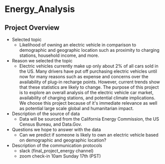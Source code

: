 # Energy_Analysis
## Project Overview
* Selected topic
    * Likelihood of owning an electric vehicle in comparison to demographic and geographic location such as proximity to charging stations, household income, and more. 
* Reason we selected the topic
    * Electric vehicles currently make up only about 2% of all cars sold in the US. Many drivers have put off purchasing electric vehicles until now for many reasons such as expense and concerns over the availability of plug-in recharge points. However, current trends show that these statistics are likely to change. The purpose of this project is to explore an overall analysis of the electric vehicle car market, availability of charging stations, and potential climate implications. We choose this project because of it's immediate relevance as well as potential large scale global and humanitarian impact. 
* Description of the source of data
    * Data will be sourced from the California Energy Commission, the US Census Bureau, and Data.Gov. 
* Questions we hope to answer with the data
    * Can we predict if someone is likely to own an electric vehicle based on demographic and geographic location? 
* Description of the communication protocols
    - slack (final_project_energy channel)
    - zoom check-in 10am Sunday 17th (PST)

